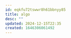 ```yaml
---
id: eqkfu72tswwr8h61bbnyy85
title: algo
desc: ""
updated: 2024-12-15T22:35
created: 1646306061492
---
```


